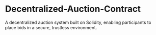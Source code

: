 # Decentralized-Auction-Contract
A decentralized auction system built on Solidity, enabling participants to place bids in a secure, trustless environment.
